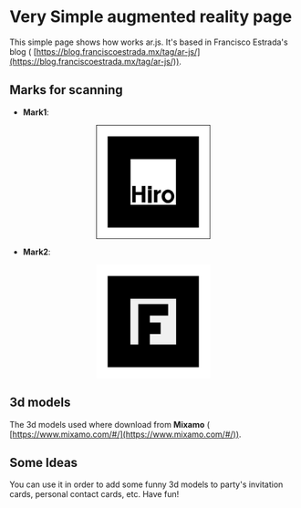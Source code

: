 # Very Simple augmented reality page

This simple page shows how works ar.js. It's based in Francisco Estrada's blog ( [https://blog.franciscoestrada.mx/tag/ar-js/](https://blog.franciscoestrada.mx/tag/ar-js/)).

## Marks for scanning

* <strong>Mark1</strong>:

<div style="display:flex;flex-direction:row;justify-content:center;">
<img src="./imagen/hiro.png" style="width:200px;">
</div>

*  <strong>Mark2</strong>:
  
<div style="display:flex;flex-direction:row;justify-content:center;">
<img src="./imagen/F_marker.png" style="width:200px;">
</div>

## 3d models

The 3d models used where download from <strong>Mixamo</strong> ( [https://www.mixamo.com/#/](https://www.mixamo.com/#/)).

## Some Ideas

You can use it in order to add some funny 3d models to party's invitation cards, personal contact cards, etc. Have fun!
